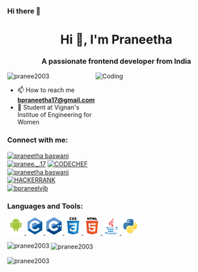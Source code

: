 ### Hi there 👋

<!--
**pranee2003/pranee2003** is a ✨ _special_ ✨ repository because its `README.md` (this file) appears on your GitHub profile.

Here are some ideas to get you started:

- 🔭 I’m currently working on ...
- 🌱 I’m currently learning ...
- 👯 I’m looking to collaborate on ...
- 🤔 I’m looking for help with ...
- 💬 Ask me about ...
- 📫 How to reach me: ...
- 😄 Pronouns: ...
- ⚡ Fun fact: ...
-->
<h1 align="center">Hi 👋, I'm Praneetha</h1>
<h3 align="center">A passionate frontend developer from India</h3>
<img align="right" alt="Coding" width="300" height="300" src="https://camo.githubusercontent.com/4aa77ea32aa4d7be626e833b160f3d8923c133cd32c34fefbdc43c8abfcff710/68747470733a2f2f63646e2e6472696262626c652e636f6d2f75736572732f323730343431342f73637265656e73686f74732f373436363930332f6d656469612f62303861623537363331366264343538326665663138396634373163643965352e676966">

<p align="left"> <img src="https://komarev.com/ghpvc/?username=pranee2003&label=Profile%20views&color=0e75b6&style=flat" alt="pranee2003" /> </p>

- 📫 How to reach me **bpraneetha17@gmail.com**
- 🏫 Student at Vignan's Institue of Engineering for Women

<h3 align="left">Connect with me:</h3>
<p align="left">
<a href="https://www.linkedin.com/in/praneetha-baswani-479b42261" target="blank"><img align="center" src="https://raw.githubusercontent.com/rahuldkjain/github-profile-readme-generator/master/src/images/icons/Social/linked-in-alt.svg" alt="praneetha baswani" height="30" width="40" /></a>
<a href="https://instagram.com/pranee._.17" target="blank"><img align="center" src="https://raw.githubusercontent.com/rahuldkjain/github-profile-readme-generator/master/src/images/icons/Social/instagram.svg" alt="pranee._.17" height="30" width="40" /></a>
<a href="https://www.codechef.com/users/bpraneetha17" target="blank"><img align="center" src="https://vinitshahdeo.github.io/CodeChef-VIT-Website/img/about/logo.jpeg" alt="CODECHEF" alt="bpraneetha17" height="30" width="40" /></a>
<a href="https://www.leetcode.com/praneethabaswani" target="blank"><img align="center" src="https://raw.githubusercontent.com/rahuldkjain/github-profile-readme-generator/master/src/images/icons/Social/leet-code.svg" alt="praneetha baswani" height="30" width="40" /></a>
<a href="https://www.hackerrank.com/21NM1A0521?hr_r=1" target="blank"><img align="center" src="https://raw.githubusercontent.com/rahuldkjain/github-profile-readme-generator/master/src/images/icons/Social/hackerrank.svg" alt="HACKERRANK"  alt="@21nm1a0521" height="30" width="40" /></a>
<a href="https://auth.geeksforgeeks.org/user/bpraneelvjb" target="blank"><img align="center" src="https://raw.githubusercontent.com/rahuldkjain/github-profile-readme-generator/master/src/images/icons/Social/geeks-for-geeks.svg" alt="bpraneelvjb" height="30" width="40" /></a>
</p>

<h3 align="left">Languages and Tools:</h3>
<p align="left"> <a href="https://developer.android.com" target="_blank" rel="noreferrer"> <img src="https://raw.githubusercontent.com/devicons/devicon/master/icons/android/android-original-wordmark.svg" alt="android" width="40" height="40"/> </a> <a href="https://www.cprogramming.com/" target="_blank" rel="noreferrer"> <img src="https://raw.githubusercontent.com/devicons/devicon/master/icons/c/c-original.svg" alt="c" width="40" height="40"/> </a> <a href="https://www.w3schools.com/cpp/" target="_blank" rel="noreferrer"> <img src="https://raw.githubusercontent.com/devicons/devicon/master/icons/cplusplus/cplusplus-original.svg" alt="cplusplus" width="40" height="40"/> </a> <a href="https://www.w3schools.com/css/" target="_blank" rel="noreferrer"> <img src="https://raw.githubusercontent.com/devicons/devicon/master/icons/css3/css3-original-wordmark.svg" alt="css3" width="40" height="40"/> </a> <a href="https://www.w3.org/html/" target="_blank" rel="noreferrer"> <img src="https://raw.githubusercontent.com/devicons/devicon/master/icons/html5/html5-original-wordmark.svg" alt="html5" width="40" height="40"/> </a> <a href="https://www.java.com" target="_blank" rel="noreferrer"> <img src="https://raw.githubusercontent.com/devicons/devicon/master/icons/java/java-original.svg" alt="java" width="40" height="40"/> </a> <a href="https://www.python.org" target="_blank" rel="noreferrer"> <img src="https://raw.githubusercontent.com/devicons/devicon/master/icons/python/python-original.svg" alt="python" width="40" height="40"/> </a> </p>

<p><img align="left" src="https://github-readme-stats.vercel.app/api/top-langs?username=pranee2003&show_icons=true&locale=en&layout=compact" alt="pranee2003" /></p>

<p>&nbsp;<img align="center" src="https://github-readme-stats.vercel.app/api?username=pranee2003&show_icons=true&locale=en" alt="pranee2003" /></p>

<p><img align="center" src="https://github-readme-streak-stats.herokuapp.com/?user=pranee2003&" alt="pranee2003" /></p>

